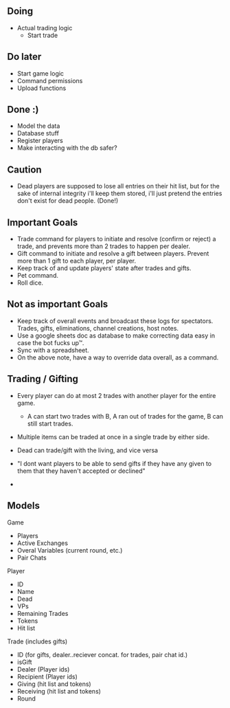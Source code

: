 ## Doing

- Actual trading logic
  - Start trade

## Do later

- Start game logic
- Command permissions
- Upload functions

## Done :)

- Model the data
- Database stuff
- Register players
- Make interacting with the db safer?

## Caution

- Dead players are supposed to lose all entries on their hit list, but for the sake of internal integrity i'll keep them stored, i'll just pretend the entries don't exist for dead people. (Done!)

## Important Goals

- Trade command for players to initiate and resolve (confirm or reject) a trade, and prevents more than 2 trades to happen per dealer.
- Gift command to initiate and resolve a gift between players. Prevent more than 1 gift to each player, per player.
- Keep track of and update players' state after trades and gifts.
- Pet command.
- Roll dice.

## Not as important Goals

- Keep track of overall events and broadcast these logs for spectators. Trades, gifts, eliminations, channel creations, host notes.
- Use a google sheets doc as database to make correcting data easy in case the bot fucks up™.
- Sync with a spreadsheet.
- On the above note, have a way to override data overall, as a command.

## Trading / Gifting

- Every player can do at most 2 trades with another player for the entire game.
  - A can start two trades with B, A ran out of trades for the game, B can still start trades.
- Multiple items can be traded at once in a single trade by either side.
- Dead can trade/gift with the living, and vice versa
- "I dont want players to be able to send gifts if they have any given to them that they haven't accepted or declined"

-

## Models

Game

- Players
- Active Exchanges
- Overal Variables (current round, etc.)
- Pair Chats

Player

- ID
- Name
- Dead
- VPs
- Remaining Trades
- Tokens
- Hit list

Trade (includes gifts)

- ID (for gifts, dealer..reciever concat. for trades, pair chat id.)
- isGift
- Dealer (Player ids)
- Recipient (Player ids)
- Giving (hit list and tokens)
- Receiving (hit list and tokens)
- Round
